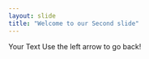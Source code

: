 ```yaml
---
layout: slide
title: "Welcome to our Second slide"
---
```

Your Text
Use the left arrow to go back!
